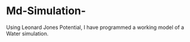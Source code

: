# Md-Simulation-
Using Leonard Jones Potential, I have programmed a working model of a Water simulation.
